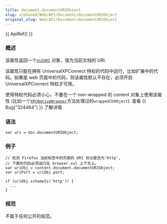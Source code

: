 ```yaml
---
title: document.documentURIObject
slug: orphaned/Web/API/Document/documentURIObject
original_slug: Web/API/Document/documentURIObject
---
```

{{ ApiRef() }}

### 概述

该属性返回一个[`nsIURI`](../../Article_not_found?uri=zh-cn/XPCOM_Interface_Reference/nsIURI&ident=nsIURI) 对象，值为当前文档的 URI.

该属性只能在拥有 UniversalXPConnect 特权的代码中运行，比如扩展中的代码。如果是 web 页面中的代码，则该属性默认不存在，必须开启 UniversalXPConnect 特权才可用。

使用特权代码必须小心，不要在一个 non-wrapped 的 content 对象上使用该属性 (比如一个[`XPCNativeWrapper`](/zh-CN/XPCNativeWrapper)方法处理过的`wrappedJSObject`). 查看 {{ Bug("324464") }} 了解详情

### 语法

```plain
var uri = doc.documentURIObject;
```

### 例子

```plain
// 检测 Firefox 当前标签中的页面的 URI 协议是否为'http',
// 下面的代码必须运行在 browser.xul 上下文上。
var uriObj = content.document.documentURIObject;
var uriPort = uriObj.port;

if (uriObj.schemeIs('http')) {
  ...
}
```

### 规范

不属于任何公开的规范。
